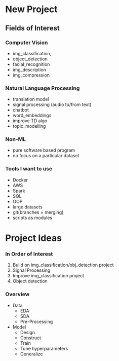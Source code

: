 # New Project

## Fields of Interest

### Computer Vision
- img_classification, 
- object_detection
- facial_recognition 
- img_description
- img_compression

### Natural Language Processing
- translation model
- signal processing (audio to/from text)
- chatbot
- word_embeddings
- improve TD algo
- topic_modelling

### Non-ML
- pure software based program
- no focus on a particular dataset

### Tools I want to use
- Docker
- AWS
- Spark
- SQL
- OOP
- large datasets
- git(branches + merging)
- scripts as modules


# Project Ideas
### In Order of Interest
1. Build on img_classification/obj_detection project
2. Signal Processing
3. Improve img_classification project
4. Object detection


### Overview
- Data
    - EDA
    - SDA
    - Pre-Processing
- Model
    - Design
    - Construct
    - Train
    - Tune hyperparameters
    - Generalize





